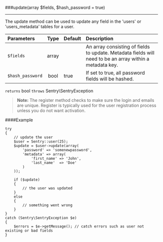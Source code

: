 <a id="update" href="#"></a>
###update(array $fields, $hash_password = true)

----------

The update method can be used to update any field in the 'users' or 'users_metadata' tables for a user.

Parameters                   | Type            | Default       | Description
:--------------------------- | :-------------: | :------------ | :--------------
`$fields`                    | array           |               | An array consisting of fields to update. Metadata fields will need to be an array within a metadata key.
`$hash_password`             | bool            | true          | If set to true, all password fields will be hashed.

`returns` bool `throws` Sentry\SentryException

> **Note:** The register method checks to make sure the login and emails are unique. Register is typically used for the user registration process unless you do not want activation.

####Example

	try
	{
	    // update the user
	    $user = Sentry::user(25);
	    $update = $user->update(array(
	        'password' => 'somenewpassword',
	        'metadata' => array(
	            'first_name' => 'John',
	            'last_name'  => 'Doe'
	        )
	    ));

	    if ($update)
	    {
	        // the user was updated
	    }
	    else
	    {
	        // something went wrong
	    }
	}
	catch (Sentry\SentryException $e)
	{
	    $errors = $e->getMessage(); // catch errors such as user not existing or bad fields
	}
